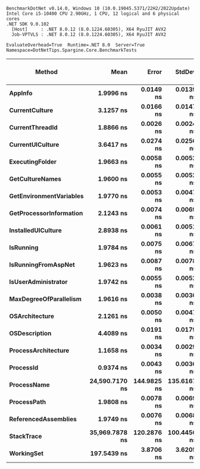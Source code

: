 ```

BenchmarkDotNet v0.14.0, Windows 10 (10.0.19045.5371/22H2/2022Update)
Intel Core i5-10400 CPU 2.90GHz, 1 CPU, 12 logical and 6 physical cores
.NET SDK 9.0.102
  [Host]     : .NET 8.0.12 (8.0.1224.60305), X64 RyuJIT AVX2
  Job-VPTVLS : .NET 8.0.12 (8.0.1224.60305), X64 RyuJIT AVX2

EvaluateOverhead=True  Runtime=.NET 8.0  Server=True  
Namespace=DotNetTips.Spargine.Core.BenchmarkTests  

```
| Method                  | Mean           | Error       | StdDev      | StdErr     | Min            | Q1             | Median         | Q3             | Max            | Op/s            | CI99.9% Margin | Iterations | Kurtosis | MValue | Skewness | Rank | LogicalGroup | Baseline | Exceptions | Completed Work Items | Lock Contentions | Code Size | Gen0   | Allocated |
|------------------------ |---------------:|------------:|------------:|-----------:|---------------:|---------------:|---------------:|---------------:|---------------:|----------------:|---------------:|-----------:|---------:|-------:|---------:|-----:|------------- |--------- |-----------:|---------------------:|-----------------:|----------:|-------:|----------:|
| **AppInfo**                 |      **1.9996 ns** |   **0.0149 ns** |   **0.0139 ns** |  **0.0036 ns** |      **1.9763 ns** |      **1.9861 ns** |      **2.0074 ns** |      **2.0101 ns** |      **2.0151 ns** |   **500,089,049.1** |       **7.498 ns** |      **15.00** |    **1.440** |  **2.000** |  **-0.4972** |    **4** | *****            | **No**       |          **-** |                    **-** |                **-** |   **2,454 B** |      **-** |         **-** |
| **CurrentCulture**          |      **3.1257 ns** |   **0.0166 ns** |   **0.0147 ns** |  **0.0039 ns** |      **3.1017 ns** |      **3.1144 ns** |      **3.1238 ns** |      **3.1342 ns** |      **3.1531 ns** |   **319,931,322.9** |       **6.998 ns** |      **14.00** |    **2.045** |  **2.000** |   **0.3683** |    **7** | *****            | **No**       |          **-** |                    **-** |                **-** |     **180 B** |      **-** |         **-** |
| **CurrentThreadId**         |      **1.8866 ns** |   **0.0026 ns** |   **0.0024 ns** |  **0.0006 ns** |      **1.8831 ns** |      **1.8848 ns** |      **1.8860 ns** |      **1.8887 ns** |      **1.8903 ns** |   **530,053,979.6** |       **7.500 ns** |      **15.00** |    **1.470** |  **2.000** |   **0.2323** |    **3** | *****            | **No**       |          **-** |                    **-** |                **-** |   **2,431 B** |      **-** |         **-** |
| **CurrentUICulture**        |      **3.6417 ns** |   **0.0274 ns** |   **0.0256 ns** |  **0.0066 ns** |      **3.5959 ns** |      **3.6333 ns** |      **3.6480 ns** |      **3.6592 ns** |      **3.6780 ns** |   **274,596,931.5** |       **7.497 ns** |      **15.00** |    **2.046** |  **2.000** |  **-0.5471** |    **8** | *****            | **No**       |          **-** |                    **-** |                **-** |     **199 B** |      **-** |         **-** |
| **ExecutingFolder**         |      **1.9663 ns** |   **0.0058 ns** |   **0.0052 ns** |  **0.0014 ns** |      **1.9558 ns** |      **1.9634 ns** |      **1.9656 ns** |      **1.9696 ns** |      **1.9770 ns** |   **508,565,369.6** |       **6.999 ns** |      **14.00** |    **2.755** |  **2.000** |   **0.0630** |    **4** | *****            | **No**       |          **-** |                    **-** |                **-** |     **179 B** |      **-** |         **-** |
| **GetCultureNames**         |      **1.9600 ns** |   **0.0055 ns** |   **0.0052 ns** |  **0.0013 ns** |      **1.9518 ns** |      **1.9551 ns** |      **1.9600 ns** |      **1.9649 ns** |      **1.9665 ns** |   **510,213,973.4** |       **7.499 ns** |      **15.00** |    **1.446** |  **2.000** |  **-0.2114** |    **4** | *****            | **No**       |          **-** |                    **-** |                **-** |     **179 B** |      **-** |         **-** |
| **GetEnvironmentVariables** |      **1.9770 ns** |   **0.0053 ns** |   **0.0047 ns** |  **0.0013 ns** |      **1.9675 ns** |      **1.9750 ns** |      **1.9781 ns** |      **1.9792 ns** |      **1.9852 ns** |   **505,805,848.6** |       **6.999 ns** |      **14.00** |    **2.543** |  **2.000** |  **-0.4918** |    **4** | *****            | **No**       |          **-** |                    **-** |                **-** |     **179 B** |      **-** |         **-** |
| **GetProcessorInformation** |      **2.1243 ns** |   **0.0074 ns** |   **0.0069 ns** |  **0.0018 ns** |      **2.1144 ns** |      **2.1198 ns** |      **2.1246 ns** |      **2.1275 ns** |      **2.1381 ns** |   **470,735,416.6** |       **7.499 ns** |      **15.00** |    **2.102** |  **2.000** |   **0.3990** |    **5** | *****            | **No**       |          **-** |                    **-** |                **-** |     **179 B** |      **-** |         **-** |
| **InstalledUICulture**      |      **2.8938 ns** |   **0.0061 ns** |   **0.0051 ns** |  **0.0014 ns** |      **2.8821 ns** |      **2.8919 ns** |      **2.8929 ns** |      **2.8971 ns** |      **2.9029 ns** |   **345,562,995.3** |       **6.499 ns** |      **13.00** |    **3.228** |  **2.000** |  **-0.3991** |    **6** | *****            | **No**       |          **-** |                    **-** |                **-** |      **81 B** |      **-** |         **-** |
| **IsRunning**               |      **1.9784 ns** |   **0.0075 ns** |   **0.0067 ns** |  **0.0018 ns** |      **1.9676 ns** |      **1.9740 ns** |      **1.9775 ns** |      **1.9848 ns** |      **1.9872 ns** |   **505,469,527.5** |       **6.999 ns** |      **14.00** |    **1.512** |  **2.000** |  **-0.1199** |    **4** | *****            | **No**       |          **-** |                    **-** |                **-** |     **179 B** |      **-** |         **-** |
| **IsRunningFromAspNet**     |      **1.9623 ns** |   **0.0087 ns** |   **0.0078 ns** |  **0.0021 ns** |      **1.9506 ns** |      **1.9571 ns** |      **1.9602 ns** |      **1.9666 ns** |      **1.9798 ns** |   **509,594,502.3** |       **6.999 ns** |      **14.00** |    **2.701** |  **2.000** |   **0.7599** |    **4** | *****            | **No**       |          **-** |                    **-** |                **-** |     **179 B** |      **-** |         **-** |
| **IsUserAdministrator**     |      **1.9742 ns** |   **0.0055 ns** |   **0.0052 ns** |  **0.0013 ns** |      **1.9637 ns** |      **1.9711 ns** |      **1.9756 ns** |      **1.9782 ns** |      **1.9809 ns** |   **506,521,877.1** |       **7.499 ns** |      **15.00** |    **1.984** |  **2.000** |  **-0.5078** |    **4** | *****            | **No**       |          **-** |                    **-** |                **-** |     **179 B** |      **-** |         **-** |
| **MaxDegreeOfParallelism**  |      **1.9616 ns** |   **0.0038 ns** |   **0.0030 ns** |  **0.0009 ns** |      **1.9561 ns** |      **1.9600 ns** |      **1.9617 ns** |      **1.9632 ns** |      **1.9681 ns** |   **509,786,378.1** |       **6.000 ns** |      **12.00** |    **2.987** |  **2.000** |   **0.2832** |    **4** | *****            | **No**       |          **-** |                    **-** |                **-** |     **179 B** |      **-** |         **-** |
| **OSArchitecture**          |      **2.1261 ns** |   **0.0050 ns** |   **0.0047 ns** |  **0.0012 ns** |      **2.1201 ns** |      **2.1231 ns** |      **2.1255 ns** |      **2.1291 ns** |      **2.1372 ns** |   **470,342,226.9** |       **7.499 ns** |      **15.00** |    **2.698** |  **2.000** |   **0.6394** |    **5** | *****            | **No**       |          **-** |                    **-** |                **-** |     **216 B** |      **-** |         **-** |
| **OSDescription**           |      **4.4089 ns** |   **0.0191 ns** |   **0.0179 ns** |  **0.0046 ns** |      **4.3673 ns** |      **4.3994 ns** |      **4.4050 ns** |      **4.4222 ns** |      **4.4382 ns** |   **226,814,210.6** |       **7.498 ns** |      **15.00** |    **2.798** |  **2.000** |  **-0.3950** |    **9** | *****            | **No**       |          **-** |                    **-** |                **-** |   **1,092 B** |      **-** |         **-** |
| **ProcessArchitecture**     |      **1.1658 ns** |   **0.0034 ns** |   **0.0029 ns** |  **0.0008 ns** |      **1.1607 ns** |      **1.1641 ns** |      **1.1647 ns** |      **1.1680 ns** |      **1.1705 ns** |   **857,763,220.9** |       **6.500 ns** |      **13.00** |    **1.717** |  **2.000** |   **0.0116** |    **2** | *****            | **No**       |          **-** |                    **-** |                **-** |      **36 B** |      **-** |         **-** |
| **ProcessId**               |      **0.9374 ns** |   **0.0043 ns** |   **0.0036 ns** |  **0.0010 ns** |      **0.9309 ns** |      **0.9361 ns** |      **0.9371 ns** |      **0.9396 ns** |      **0.9449 ns** | **1,066,742,842.2** |       **6.500 ns** |      **13.00** |    **2.764** |  **2.000** |   **0.0102** |    **1** | *****            | **No**       |          **-** |                    **-** |                **-** |      **60 B** |      **-** |         **-** |
| **ProcessName**             | **24,590.7170 ns** | **144.9825 ns** | **135.6167 ns** | **35.0161 ns** | **24,369.7144 ns** | **24,496.8079 ns** | **24,579.7028 ns** | **24,723.5809 ns** | **24,783.3038 ns** |        **40,665.8** |     **-10.008 ns** |      **15.00** |    **1.524** |  **2.000** |   **0.0501** |   **11** | *****            | **No**       |          **-** |                    **-** |                **-** |     **814 B** |      **-** |     **456 B** |
| **ProcessPath**             |      **1.9808 ns** |   **0.0078 ns** |   **0.0069 ns** |  **0.0018 ns** |      **1.9683 ns** |      **1.9771 ns** |      **1.9810 ns** |      **1.9859 ns** |      **1.9911 ns** |   **504,844,730.6** |       **6.999 ns** |      **14.00** |    **1.816** |  **2.000** |  **-0.1868** |    **4** | *****            | **No**       |          **-** |                    **-** |                **-** |   **2,458 B** |      **-** |         **-** |
| **ReferencedAssemblies**    |      **1.9749 ns** |   **0.0076 ns** |   **0.0068 ns** |  **0.0018 ns** |      **1.9635 ns** |      **1.9699 ns** |      **1.9746 ns** |      **1.9796 ns** |      **1.9875 ns** |   **506,349,584.1** |       **6.999 ns** |      **14.00** |    **1.979** |  **2.000** |   **0.2226** |    **4** | *****            | **No**       |          **-** |                    **-** |                **-** |     **179 B** |      **-** |         **-** |
| **StackTrace**              | **35,969.7878 ns** | **120.2876 ns** | **100.4456 ns** | **27.8586 ns** | **35,743.1488 ns** | **35,896.7621 ns** | **35,982.7057 ns** | **36,043.4784 ns** | **36,109.9213 ns** |        **27,801.1** |      **-7.429 ns** |      **13.00** |    **2.504** |  **2.000** |  **-0.6390** |   **12** | *****            | **No**       |          **-** |                    **-** |                **-** |     **163 B** | **0.1831** |   **19841 B** |
| **WorkingSet**              |    **197.5439 ns** |   **3.8706 ns** |   **3.6205 ns** |  **0.9348 ns** |    **190.5104 ns** |    **196.2567 ns** |    **196.8267 ns** |    **201.2386 ns** |    **201.8888 ns** |     **5,062,164.7** |       **7.033 ns** |      **15.00** |    **2.220** |  **2.000** |  **-0.4511** |   **10** | *****            | **No**       |          **-** |                    **-** |                **-** |     **341 B** |      **-** |         **-** |
